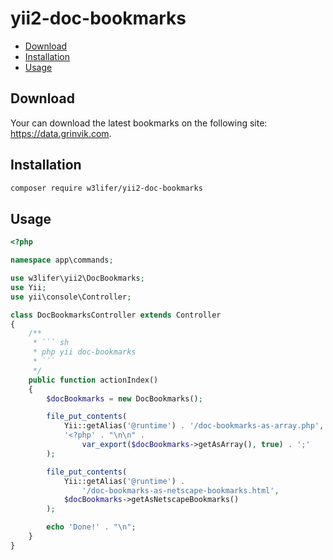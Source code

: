 # yii2-doc-bookmarks

- [Download](#download)
- [Installation](#installation)
- [Usage](#usage)

## Download

Your can download the latest bookmarks on the following site: https://data.grinvik.com.

## Installation

``` sh
composer require w3lifer/yii2-doc-bookmarks
```

## Usage

``` php
<?php

namespace app\commands;

use w3lifer\yii2\DocBookmarks;
use Yii;
use yii\console\Controller;

class DocBookmarksController extends Controller
{
    /**
     * ``` sh
     * php yii doc-bookmarks
     * ```
     */
    public function actionIndex()
    {
        $docBookmarks = new DocBookmarks();

        file_put_contents(
            Yii::getAlias('@runtime') . '/doc-bookmarks-as-array.php',
            '<?php' . "\n\n" .
                var_export($docBookmarks->getAsArray(), true) . ';'
        );

        file_put_contents(
            Yii::getAlias('@runtime') .
                '/doc-bookmarks-as-netscape-bookmarks.html',
            $docBookmarks->getAsNetscapeBookmarks()
        );

        echo 'Done!' . "\n";
    }
}
```
